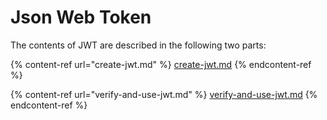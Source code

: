 # Json Web Token

The contents of JWT are described in the following two parts:

{% content-ref url="create-jwt.md" %}
[create-jwt.md](create-jwt.md)
{% endcontent-ref %}

{% content-ref url="verify-and-use-jwt.md" %}
[verify-and-use-jwt.md](verify-and-use-jwt.md)
{% endcontent-ref %}
